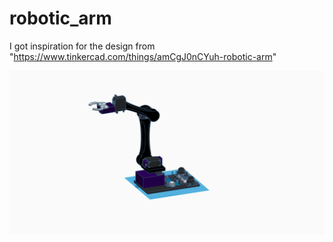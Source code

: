 # robotic_arm

I got inspiration for the design from "https://www.tinkercad.com/things/amCgJ0nCYuh-robotic-arm"

<img src="https://github.com/berhanozturk/robotic_arm/blob/main/Robotic%20Arm.png?raw=true">
